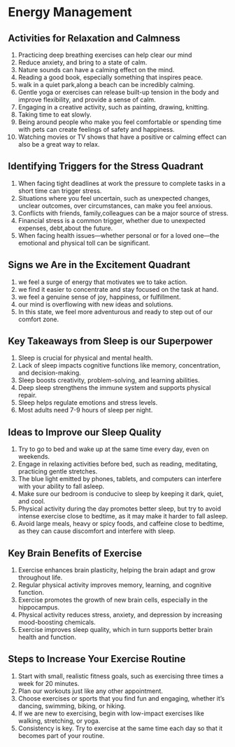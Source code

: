 # Energy Management
 ## Activities for Relaxation and Calmness
 1. Practicing deep breathing exercises can help clear our mind
 2. Reduce anxiety, and bring  to a state of calm.
 3. Nature sounds can have a calming effect on the mind.
 4. Reading a good book, especially something that inspires peace.
 5. walk in a quiet park,along a beach can be incredibly calming.
 6. Gentle yoga or exercises can release built-up tension in the body and improve flexibility, and provide a sense of calm.
 7. Engaging in a creative activity, such as painting, drawing, knitting.
 8. Taking time to eat slowly.
 9. Being around people who make you feel comfortable or spending time with pets can create feelings of safety and happiness.
 10. Watching movies or TV shows that have a positive or calming effect can also be a great way to relax.
     
 ## Identifying Triggers for the Stress Quadrant
 1. When facing tight deadlines at work the pressure to complete tasks in a short time can trigger stress.
 2. Situations where you feel uncertain, such as unexpected changes, unclear outcomes, over circumstances, can make you feel anxious.
 3. Conflicts with friends, family,colleagues can be a major source of stress.
 4. Financial stress is a common trigger, whether due to unexpected expenses, debt,about the future.
 5. When facing health issues—whether personal or for a loved one—the emotional and physical toll can be significant.
    
 ##  Signs we Are in the Excitement Quadrant
 1. we feel a surge of energy that motivates we to take action.
 2. we find it easier to concentrate and stay focused on the task at hand.
 3. we feel a genuine sense of joy, happiness, or fulfillment.
 4. our mind is overflowing with new ideas and solutions.
 5. In this state, we feel more adventurous and ready to step out of our comfort zone.
    
 ## Key Takeaways from Sleep is our Superpower
 1. Sleep is crucial for physical and mental health.
 2. Lack of sleep impacts cognitive functions like memory, concentration, and decision-making.
 3. Sleep boosts creativity, problem-solving, and learning abilities.
 4. Deep sleep strengthens the immune system and supports physical repair.
 5. Sleep helps regulate emotions and stress levels.
 6. Most adults need 7-9 hours of sleep per night.
    
 ## Ideas to Improve our Sleep Quality
 1. Try to go to bed and wake up at the same time every day, even on weekends.
 2. Engage in relaxing activities before bed, such as reading, meditating, practicing gentle stretches.
 3. The blue light emitted by phones, tablets, and computers can interfere with your ability to fall asleep.
 4. Make sure our bedroom is conducive to sleep by keeping it dark, quiet, and cool.
 5. Physical activity during the day promotes better sleep, but try to avoid intense exercise close to bedtime, as it may make it harder to fall asleep.
 6. Avoid large meals, heavy or spicy foods, and caffeine close to bedtime, as they can cause discomfort and interfere with sleep.

 ## Key Brain Benefits of Exercise
 1. Exercise enhances brain plasticity, helping the brain adapt and grow throughout life.
 2. Regular physical activity improves memory, learning, and cognitive function.
 3. Exercise promotes the growth of new brain cells, especially in the hippocampus.
 4. Physical activity reduces stress, anxiety, and depression by increasing mood-boosting chemicals.
 5. Exercise improves sleep quality, which in turn supports better brain health and function.

 ## Steps to Increase Your Exercise Routine
 1. Start with small, realistic fitness goals, such as exercising three times a week for 20 minutes.
 2. Plan our workouts just like any other appointment.
 3. Choose exercises or sports that you find fun and engaging, whether it’s dancing, swimming, biking, or hiking.
 4. If we are new to exercising, begin with low-impact exercises like walking, stretching, or yoga.
 5. Consistency is key. Try to exercise at the same time each day so that it becomes part of your routine.
    



